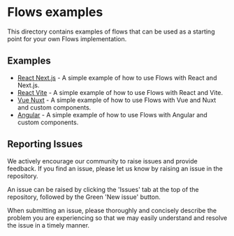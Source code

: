 # Flows examples

This directory contains examples of flows that can be used as a starting point for your own Flows implementation.

## Examples

- [React Next.js](./react/next) - A simple example of how to use Flows with React and Next.js.
- [React Vite](./react/vite) - A simple example of how to use Flows with React and Vite.
- [Vue Nuxt](./vue/nuxt-custom-components) - A simple example of how to use Flows with Vue and Nuxt and custom components.
- [Angular](./angular) - A simple example of how to use Flows with Angular and custom components.

## Reporting Issues

We actively encourage our community to raise issues and provide feedback. If you find an issue, please let us know by raising an issue in the repository.

An issue can be raised by clicking the 'Issues' tab at the top of the repository, followed by the Green 'New issue' button.

When submitting an issue, please thoroughly and concisely describe the problem you are experiencing so that we may easily understand and resolve the issue in a timely manner.

